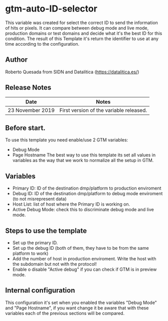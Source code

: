 # gtm-auto-ID-selector

This variable was created for select the correct ID to send the information of hits or pixels. It can compare between debug mode and live mode, production domains or test domains and decide what it's the best ID for this condition.
The result of this Template it's return the identifier to use at any time according to the configuration.

## Author

Roberto Quesada from SIDN and Datalítica (https://datalitica.es/)

## Release Notes
	
| Date  | Notes |
|-------|-------|
| 23 November 2019  | First version of the variable released. |

## Before start.
 
To use this template you need enable/use 2 GTM variables:
- Debug Mode
- Page Hostname
The best way to use this template its set all values in variables as the way that we work to normalize all the setup in GTM.

## Variables

- Primary ID: ID of the destination dmp/platform to production enviroment 
- Debug ID: ID of the destination dmp/platform to debug mode enviroment (to not misrepresent data)
- Host List: list of host where the Primary ID is working on.
- Active Debug Mode: check this to discriminate debug mode and live mode.

## Steps to use the template

- Set up the primary ID.
- Set up the debug ID (both of them, they have to be from the same platform to work)
- Add the number of host in production enviroment. Write the host with the subdomain but not with the protocol!
- Enable o disable "Active debug" if you can check if GTM is in preview mode.

## Internal configuration

This configuration it's set when you enabled the variables "Debug Mode" and "Page Hostname", if you want change it 
be aware that with these variables each of the previous sections will be compared.
